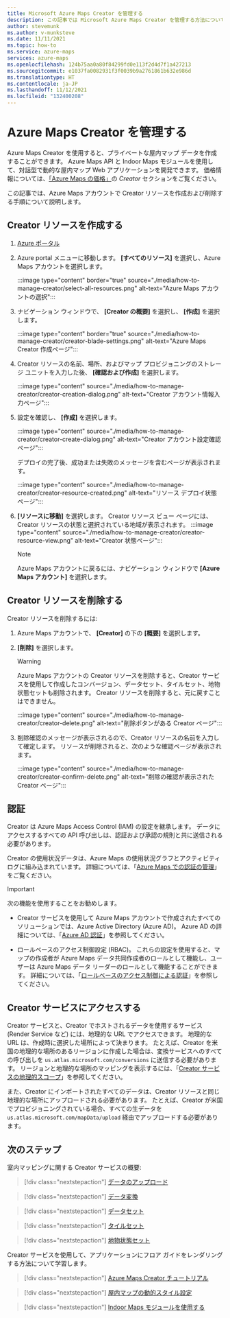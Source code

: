 ```yaml
---
title: Microsoft Azure Maps Creator を管理する
description: この記事では Microsoft Azure Maps Creator を管理する方法について説明します。
author: stevemunk
ms.author: v-munksteve
ms.date: 11/11/2021
ms.topic: how-to
ms.service: azure-maps
services: azure-maps
ms.openlocfilehash: 124b75aa0a80f84299fd0e113f2d4d7f1a427213
ms.sourcegitcommit: e1037fa0082931f3f0039b9a2761861b632e986d
ms.translationtype: HT
ms.contentlocale: ja-JP
ms.lasthandoff: 11/12/2021
ms.locfileid: "132400208"
---
```

# <a name="manage-azure-maps-creator"></a>Azure Maps Creator を管理する

Azure Maps Creator を使用すると、プライベートな屋内マップ データを作成することができます。 Azure Maps API と Indoor Maps モジュールを使用して、対話型で動的な屋内マップ Web アプリケーションを開発できます。 価格情報については、[「Azure Maps の価格」](https://aka.ms/CreatorPricing)の *Creator* セクションをご覧ください。

この記事では、Azure Maps アカウントで Creator リソースを作成および削除する手順について説明します。

## <a name="create-creator-resource"></a>Creator リソースを作成する

1. [Azure ポータル](https://portal.azure.com)

2. Azure portal メニューに移動します。 **[すべてのリソース]** を選択し、Azure Maps アカウントを選択します。

      :::image type="content" border="true" source="./media/how-to-manage-creator/select-all-resources.png" alt-text="Azure Maps アカウントの選択":::

3. ナビゲーション ウィンドウで、 **[Creator の概要]** を選択し、 **[作成]** を選択します。

    :::image type="content" border="true" source="./media/how-to-manage-creator/creator-blade-settings.png" alt-text="Azure Maps Creator 作成ページ":::

4. Creator リソースの名前、場所、およびマップ プロビジョニングのストレージ ユニットを入力した後、 **[確認および作成]** を選択します。

   :::image type="content" source="./media/how-to-manage-creator/creator-creation-dialog.png" alt-text="Creator アカウント情報入力ページ":::

5. 設定を確認し、 **[作成]** を選択します。

    :::image type="content" source="./media/how-to-manage-creator/creator-create-dialog.png" alt-text="Creator アカウント設定確認ページ":::

    デプロイの完了後、成功または失敗のメッセージを含むページが表示されます。

    :::image type="content" source="./media/how-to-manage-creator/creator-resource-created.png" alt-text="リソース デプロイ状態ページ":::

6. **[リソースに移動]** を選択します。 Creator リソース ビュー ページには、Creator リソースの状態と選択されている地域が表示されます。
      :::image type="content" source="./media/how-to-manage-creator/creator-resource-view.png" alt-text="Creator 状態ページ":::

   >[!NOTE]
   >Azure Maps アカウントに戻るには、ナビゲーション ウィンドウで **[Azure Maps アカウント]** を選択します。

## <a name="delete-creator-resource"></a>Creator リソースを削除する

Creator リソースを削除するには:

1. Azure Maps アカウントで、 **[Creator]** の下の **[概要]** を選択します。

2. **[削除]** を選択します。

    >[!WARNING]
    >Azure Maps アカウントの Creator リソースを削除すると、Creator サービスを使用して作成したコンバージョン、データセット、タイルセット、地物状態セットも削除されます。 Creator リソースを削除すると、元に戻すことはできません。

     :::image type="content" source="./media/how-to-manage-creator/creator-delete.png" alt-text="削除ボタンがある Creator ページ":::

3. 削除確認のメッセージが表示されるので、Creator リソースの名前を入力して確定します。 リソースが削除されると、次のような確認ページが表示されます。

     :::image type="content" source="./media/how-to-manage-creator/creator-confirm-delete.png" alt-text="削除の確認が表示された Creator ページ":::

## <a name="authentication"></a>認証

Creator は Azure Maps Access Control (IAM) の設定を継承します。 データにアクセスするすべての API 呼び出しは、認証および承認の規則と共に送信される必要があります。

Creator の使用状況データは、Azure Maps の使用状況グラフとアクティビティ ログに組み込まれています。  詳細については、「[Azure Maps での認証の管理](./how-to-manage-authentication.md)」をご覧ください。

>[!Important]
>次の機能を使用することをお勧めします。
>
> * Creator サービスを使用して Azure Maps アカウントで作成されたすべてのソリューションでは、Azure Active Directory (Azure AD)。 Azure AD の詳細については、「[Azure AD 認証](azure-maps-authentication.md#azure-ad-authentication)」を参照してください。
>
>* ロールベースのアクセス制御設定 (RBAC)。 これらの設定を使用すると、マップの作成者が Azure Maps データ共同作成者のロールとして機能し、ユーザーは Azure Maps データ リーダーのロールとして機能することができます。 詳細については、「[ロールベースのアクセス制御による認証](azure-maps-authentication.md#authorization-with-role-based-access-control)」を参照してください。

## <a name="access-to-creator-services"></a>Creator サービスにアクセスする

Creator サービスと、Creator でホストされるデータを使用するサービス (Render Service など) には、地理的な URL でアクセスできます。 地理的な URL は、作成時に選択した場所によって決まります。 たとえば、Creator を米国の地理的な場所のあるリージョンに作成した場合は、変換サービスへのすべての呼び出しを `us.atlas.microsoft.com/conversions` に送信する必要があります。 リージョンと地理的な場所のマッピングを表示するには、「[Creator サービスの地理的スコープ](creator-geographic-scope.md)」を参照してください。

また、Creator にインポートされたすべてのデータは、Creator リソースと同じ地理的な場所にアップロードされる必要があります。 たとえば、Creator が米国でプロビジョニングされている場合、すべての生データを `us.atlas.microsoft.com/mapData/upload` 経由でアップロードする必要があります。

## <a name="next-steps"></a>次のステップ

室内マッピングに関する Creator サービスの概要:

> [!div class="nextstepaction"]
> [データのアップロード](creator-indoor-maps.md#upload-a-drawing-package)

> [!div class="nextstepaction"]
> [データ変換](creator-indoor-maps.md#convert-a-drawing-package)

> [!div class="nextstepaction"]
> [データセット](creator-indoor-maps.md#datasets)

> [!div class="nextstepaction"]
> [タイルセット](creator-indoor-maps.md#tilesets)

> [!div class="nextstepaction"]
> [地物状態セット](creator-indoor-maps.md#feature-statesets)

Creator サービスを使用して、アプリケーションにフロア ガイドをレンダリングする方法について学習します。

> [!div class="nextstepaction"]
> [Azure Maps Creator チュートリアル](tutorial-creator-indoor-maps.md)

> [!div class="nextstepaction"]
> [屋内マップの動的スタイル設定](indoor-map-dynamic-styling.md)

> [!div class="nextstepaction"]
> [Indoor Maps モジュールを使用する](how-to-use-indoor-module.md)
